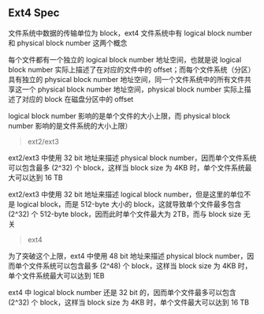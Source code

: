 ## Ext4 Spec

文件系统中数据的传输单位为 block，ext4 文件系统中有 logical block number 和 physical block number 这两个概念

每个文件都有一个独立的 logical block number 地址空间，也就是说 logical block number 实际上描述了在对应的文件中的 offset；而每个文件系统（分区）具有独立的 physical block number 地址空间，同一个文件系统中的所有文件共享这一个 physical block number 地址空间，physical block number 实际上描述了对应的 block 在磁盘分区中的 offset

logical block number 影响的是单个文件的大小上限，而 physical block number 影响的是文件系统的大小上限）


> ext2/ext3

ext2/ext3 中使用 32 bit 地址来描述 physical block number，因而单个文件系统可以包含最多 (2^32) 个 block，这样当 block size 为 4KB 时，单个文件系统最大可以达到 16 TB

ext2/ext3 中使用 32 bit 地址来描述 logical block number，但是这里的单位不是 logical block，而是 512-byte 大小的 block，这就导致单个文件最多包含 (2^32) 个 512-byte block，因而此时单个文件最大为 2TB，而与 block size 无关


> ext4

为了突破这个上限，ext4 中使用 48 bit 地址来描述 physical block number，因而单个文件系统可以包含最多 (2^48) 个 block，这样当 block size 为 4KB 时，单个文件系统最大可以达到 1EB

ext4 中 logical block number 还是 32 bit 的，因而单个文件最多可以包含 (2^32) 个 block，这样当 block size 为 4KB 时，单个文件最大可以达到 16 TB
